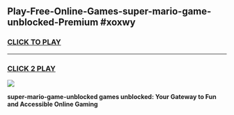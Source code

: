 
## Play-Free-Online-Games-super-mario-game-unblocked-Premium #xoxwy
<h3>
<a href="https://premium.freeplayer.one?title=super-mario-game-unblocked&ref=8M">CLICK TO PLAY</a></h3>
<hr>

<h3>
<a href="https://premium.freeplayer.one?title=super-mario-game-unblocked&ref=8M">CLICK 2 PLAY</a>
  
</h3>

<a href="https://premium.freeplayer.one?title=super-mario-game-unblocked&ref=8M"><img src="https://clearcache.store/games.png"></a>


**super-mario-game-unblocked games unblocked: Your Gateway to Fun and Accessible Online Gaming**
